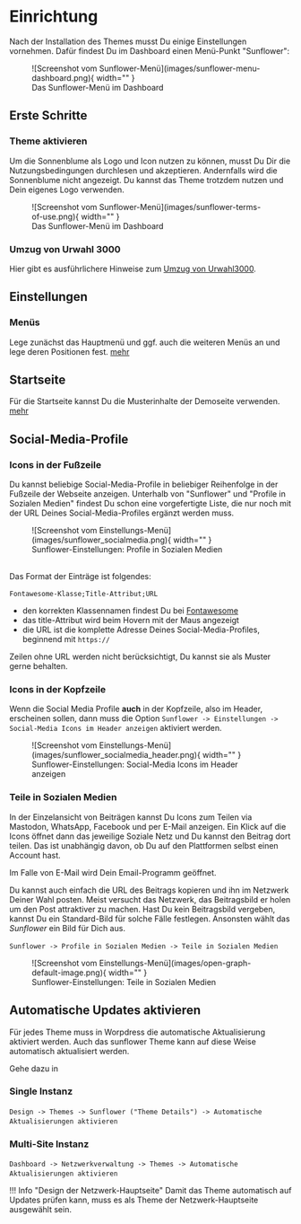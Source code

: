 # Einrichtung

Nach der Installation des Themes musst Du einige Einstellungen vornehmen. Dafür findest Du im Dashboard einen Menü-Punkt "Sunflower":

<figure markdown="span">
  ![Screenshot vom Sunflower-Menü](images/sunflower-menu-dashboard.png){ width="" }
  <figcaption>Das Sunflower-Menü im Dashboard</figcaption>
</figure>


## Erste Schritte

###  Theme aktivieren

Um die Sonnenblume als Logo und Icon nutzen zu können, musst Du Dir die Nutzungsbedingungen durchlesen und akzeptieren. Andernfalls wird die Sonnenblume nicht angezeigt. Du kannst das Theme trotzdem nutzen und Dein eigenes Logo verwenden.

<figure markdown="span">
  ![Screenshot vom Sunflower-Menü](images/sunflower-terms-of-use.png){ width="" }
  <figcaption>Das Sunflower-Menü im Dashboard</figcaption>
</figure>

### Umzug von Urwahl 3000

Hier gibt es ausführlichere Hinweise zum [Umzug von Urwahl3000](urwahl3000.md).

## Einstellungen

### Menüs
Lege zunächst das Hauptmenü und ggf. auch die weiteren Menüs an und lege deren Positionen fest. [mehr](menus.md)

## Startseite
Für die Startseite kannst Du die Musterinhalte der Demoseite verwenden. [mehr](homepage.md)

## Social-Media-Profile

### Icons in der Fußzeile

Du kannst beliebige Social-Media-Profile in beliebiger Reihenfolge in der Fußzeile der Webseite anzeigen. Unterhalb von "Sunflower" und "Profile in Sozialen Medien" findest Du schon eine vorgefertigte Liste, die nur noch mit der URL Deines Social-Media-Profiles ergänzt werden muss.

<figure markdown="span">
  ![Screenshot vom Einstellungs-Menü](images/sunflower_socialmedia.png){ width="" }
  <figcaption>Sunflower-Einstellungen: Profile in Sozialen Medien</figcaption>
</figure>

<br />
Das Format der Einträge ist folgendes:

```
Fontawesome-Klasse;Title-Attribut;URL
```

- den korrekten Klassennamen findest Du bei [Fontawesome](https://fontawesome.com/icons?d=gallery&p=2&m=free)
- das title-Attribut wird beim Hovern mit der Maus angezeigt
- die URL ist die komplette Adresse Deines Social-Media-Profiles, beginnend mit `https://`

Zeilen ohne URL werden nicht berücksichtigt, Du kannst sie als Muster gerne behalten.

### Icons in der Kopfzeile

Wenn die Social Media Profile **auch** in der Kopfzeile, also im Header, erscheinen sollen, dann muss die Option
`Sunflower -> Einstellungen -> Social-Media Icons im Header anzeigen`
aktiviert werden.

<figure markdown="span">
  ![Screenshot vom Einstellungs-Menü](images/sunflower_socialmedia_header.png){ width="" }
  <figcaption>Sunflower-Einstellungen: Social-Media Icons im Header anzeigen</figcaption>
</figure>

### Teile in Sozialen Medien

In der Einzelansicht von Beiträgen kannst Du Icons zum Teilen via Mastodon, WhatsApp, Facebook und per E-Mail anzeigen. Ein Klick auf die Icons öffnet dann das jeweilige Soziale Netz und Du kannst den Beitrag dort teilen. Das ist unabhängig davon, ob Du auf den Plattformen selbst einen Account hast.

Im Falle von E-Mail wird Dein Email-Programm geöffnet.

Du kannst auch einfach die URL des Beitrags kopieren und ihn im Netzwerk Deiner Wahl posten. Meist versucht das Netzwerk, das Beitragsbild er holen um den Post attraktiver zu machen. Hast Du kein Beitragsbild vergeben, kannst Du ein Standard-Bild für solche Fälle festlegen. Ansonsten wählt das *Sunflower* ein Bild für Dich aus.

`Sunflower -> Profile in Sozialen Medien -> Teile in Sozialen Medien`

<figure markdown="span">
  ![Screenshot vom Einstellungs-Menü](images/open-graph-default-image.png){ width="" }
  <figcaption>Sunflower-Einstellungen: Teile in Sozialen Medien</figcaption>
</figure>


## Automatische Updates aktivieren

Für jedes Theme muss in Worpdress die automatische Aktualisierung aktiviert werden. Auch das sunflower Theme kann auf diese Weise automatisch aktualisiert werden.

Gehe dazu in

### Single Instanz

`Design -> Themes -> Sunflower ("Theme Details") -> Automatische Aktualisierungen aktivieren`

### Multi-Site Instanz

`Dashboard -> Netzwerkverwaltung -> Themes -> Automatische Aktualisierungen aktivieren`

!!! Info "Design der Netzwerk-Hauptseite"
    Damit das Theme automatisch auf Updates prüfen kann, muss es als Theme der Netzwerk-Hauptseite ausgewählt sein.
